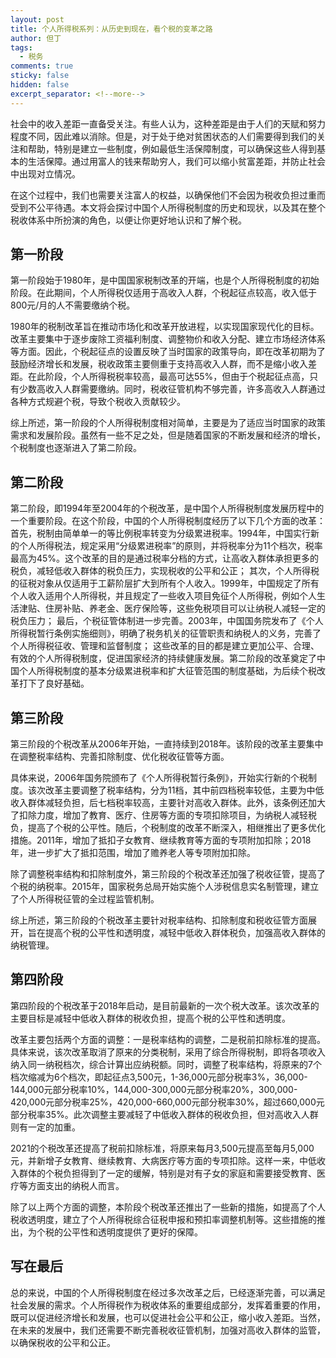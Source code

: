 ```yaml
---
layout: post
title: 个人所得税系列：从历史到现在，看个税的变革之路
author: 但丁
tags:
  - 税务
comments: true
sticky: false
hidden: false
excerpt_separator: <!--more-->
---
```

社会中的收入差距一直备受关注。有些人认为，这种差距是由于人们的天赋和努力程度不同，因此难以消除。但是，对于处于绝对贫困状态的人们需要得到我们的关注和帮助，特别是建立一些制度，例如最低生活保障制度，可以确保这些人得到基本的生活保障。通过用富人的钱来帮助穷人，我们可以缩小贫富差距，并防止社会中出现对立情况。
<!--more-->

在这个过程中，我们也需要关注富人的权益，以确保他们不会因为税收负担过重而受到不公平待遇。本文将会探讨中国个人所得税制度的历史和现状，以及其在整个税收体系中所扮演的角色，以便让你更好地认识和了解个税。

## 第一阶段

第一阶段始于1980年，是中国国家税制改革的开端，也是个人所得税制度的初始阶段。在此期间，个人所得税仅适用于高收入人群，个税起征点较高，收入低于800元/月的人不需要缴纳个税。

1980年的税制改革旨在推动市场化和改革开放进程，以实现国家现代化的目标。改革主要集中于逐步废除工资福利制度、调整物价和收入分配、建立市场经济体系等方面。因此，个税起征点的设置反映了当时国家的政策导向，即在改革初期为了鼓励经济增长和发展，税收政策主要侧重于支持高收入人群，而不是缩小收入差距。在此阶段，个人所得税税率较高，最高可达55%，但由于个税起征点高，只有少数高收入人群需要缴纳。同时，税收征管机构不够完善，许多高收入人群通过各种方式规避个税，导致个税收入贡献较少。

综上所述，第一阶段的个人所得税制度相对简单，主要是为了适应当时国家的政策需求和发展阶段。虽然有一些不足之处，但是随着国家的不断发展和经济的增长，个税制度也逐渐进入了第二阶段。

## 第二阶段

第二阶段，即1994年至2004年的个税改革，是中国个人所得税制度发展历程中的一个重要阶段。在这个阶段，中国的个人所得税制度经历了以下几个方面的改革：  
首先，税制由简单单一的等比例税率转变为分级累进税率。1994年，中国实行新的个人所得税法，规定采用“分级累进税率”的原则，并将税率分为11个档次，税率最高为45%。这个改革的目的是通过税率分档的方式，让高收入群体承担更多的税负，减轻低收入群体的税负压力，实现税收的公平和公正；
其次，个人所得税的征税对象从仅适用于工薪阶层扩大到所有个人收入。1999年，中国规定了所有个人收入适用个人所得税，并且规定了一些收入项目免征个人所得税，例如个人生活津贴、住房补贴、养老金、医疗保险等，这些免税项目可以让纳税人减轻一定的税负压力；
最后，个税征管体制进一步完善。2003年，中国国务院发布了《个人所得税暂行条例实施细则》，明确了税务机关的征管职责和纳税人的义务，完善了个人所得税征收、管理和监督制度；
这些改革的目的都是建立更加公平、合理、有效的个人所得税制度，促进国家经济的持续健康发展。第二阶段的改革奠定了中国个人所得税制度的基本分级累进税率和扩大征管范围的制度基础，为后续个税改革打下了良好基础。

## 第三阶段
第三阶段的个税改革从2006年开始，一直持续到2018年。该阶段的改革主要集中在调整税率结构、完善扣除制度、优化税收征管等方面。  

具体来说，2006年国务院颁布了《个人所得税暂行条例》，开始实行新的个税制度。该次改革主要调整了税率结构，分为11档，其中前四档税率较低，主要为中低收入群体减轻负担，后七档税率较高，主要针对高收入群体。此外，该条例还加大了扣除力度，增加了教育、医疗、住房等方面的专项扣除项目，为纳税人减轻税负，提高了个税的公平性。随后，个税制度的改革不断深入，相继推出了更多优化措施。2011年，增加了抵扣子女教育、继续教育等方面的专项附加扣除；2018年，进一步扩大了抵扣范围，增加了赡养老人等专项附加扣除。

除了调整税率结构和扣除制度外，第三阶段的个税改革还加强了税收征管，提高了个税的纳税率。2015年，国家税务总局开始实施个人涉税信息实名制管理，建立了个人所得税征管的全过程监管机制。

综上所述，第三阶段的个税改革主要针对税率结构、扣除制度和税收征管方面展开，旨在提高个税的公平性和透明度，减轻中低收入群体税负，加强高收入群体的纳税管理。

## 第四阶段

第四阶段的个税改革于2018年启动，是目前最新的一次个税大改革。该次改革的主要目标是减轻中低收入群体的税收负担，提高个税的公平性和透明度。  

改革主要包括两个方面的调整：一是税率结构的调整，二是税前扣除标准的提高。具体来说，该次改革取消了原来的分类税制，采用了综合所得税制，即将各项收入纳入同一纳税档次，综合计算出应纳税额。同时，调整了税率结构，将原来的7个档次缩减为6个档次，即起征点3,500元，1-36,000元部分税率3%，36,000-144,000元部分税率10%，144,000-300,000元部分税率20%，300,000-420,000元部分税率25%，420,000-660,000元部分税率30%，超过660,000元部分税率35%。此次调整主要减轻了中低收入群体的税收负担，但对高收入人群则有一定的加重。

2021的个税改革还提高了税前扣除标准，将原来每月3,500元提高至每月5,000元，并新增子女教育、继续教育、大病医疗等方面的专项扣除。这样一来，中低收入群体的个税负担得到了一定的缓解，特别是对有子女的家庭和需要接受教育、医疗等方面支出的纳税人而言。

除了以上两个方面的调整，本阶段个税改革还推出了一些新的措施，如提高了个人税收透明度，建立了个人所得税综合征税申报和预扣率调整机制等。这些措施的推出，为个税的公平性和透明度提供了更好的保障。

## 写在最后

总的来说，中国的个人所得税制度在经过多次改革之后，已经逐渐完善，可以满足社会发展的需求。个人所得税作为税收体系的重要组成部分，发挥着重要的作用，既可以促进经济增长和发展，也可以促进社会公平和公正，缩小收入差距。当然，在未来的发展中，我们还需要不断完善税收征管机制，加强对高收入群体的监管，以确保税收的公平和公正。